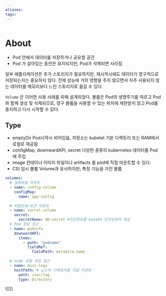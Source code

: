```yaml
---
aliases: 
tags:
---
```

``` yml

```
# About

- Pod 안에서 데이터를 저장하거나 공유할 공간
- Pod 가 살아있는 동안은 유지되지만, Pod가 삭제되면 사라짐

일부 애플리케이션은 추가 스토리지가 필요하지만, 재시작시에도 데이터가 영구적으로 저장되는지는 중요하지 않다. 전체 성능에 거의 영향을 주지 않으면서 자주 사용되지 않는 데이터를 메모리보다 느린 스토리지로 옮길 수 있다. 

`Volume` 은 이러한 사용 사례를 위해 설계되었다. 볼륨은 Pod의 생명주기를 따르고 Pod와 함께 생성 및 삭제되므로, 영구 볼륨을 사용할 수 있는 위치에 제한받지 않고 Pod를 중지하고 다시 시작할 수 있다. 
## Type

- emptyDir
  Pod시작시 비어있음, 저장소는 kubelet 기본 디렉토리 또는 RAM에서 로컬로 제공됨
- configMap, downwardAPI, secret
  다양한 종류의 kubernetes 데이터를 Pod에 주입
- image
  컨테이너 이미지 파일이나 artifacts 를 pod에 직접 마운트할 수 있다. 
- CSI 임시 볼륨
  Volume과 유사하지만, 특정 기능을 가진 볼륨

``` yml
volumes:
  # 설정파일 마운트
  - name: config-volume
    configMap:
	  name: app-config
	  
  # 비밀번호/토큰 마운트 
  - name: secret-volume
    secret: 
      secretName: db-secret #민감정보를 base64 인코딩하여 제공
  # Pod 정보 접근
  - name: podinfo
    downwardAPI:
      items:
        - path: "podname"
          fieldRef:
            fieldPath: metadata.name
            
  # node 로컬 경로 접근
  - name: host-logs
    hostPath: # 노드의 디렉토리를 직접 마운트
      path: /var/log
      type: Directory

```








![[]]

